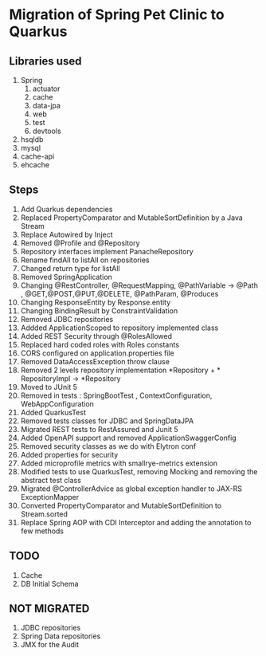 # Migration of Spring Pet Clinic to Quarkus

## Libraries used

1. Spring
   1. actuator
   2. cache
   3. data-jpa
   4. web
   5. test
   6. devtools
2. hsqldb
3. mysql
4. cache-api
5. ehcache


## Steps

1. Add Quarkus dependencies
2. Replaced PropertyComparator and MutableSortDefinition by a Java Stream
3. Replace Autowired by Inject
4. Removed @Profile and @Repository
5. Repository interfaces implement PanacheRepository
6. Rename findAll to listAll on repositories
7. Changed return type for listAll
8. Removed SpringApplication
9. Changing @RestController, @RequestMapping, @PathVariable -> @Path , @GET,@POST,@PUT,@DELETE, @PathParam, @Produces
10. Changing ResponseEntity by Response.entity
11. Changing BindingResult by ConstraintValidation
12. Removed JDBC repositories
13. Addded ApplicationScoped to repository implemented class
14. Added REST Security through @RolesAllowed
15. Replaced hard coded roles with Roles constants
16. CORS configured on application.properties file
17. Removed DataAccessException throw clause
18. Removed 2 levels repository implementation *Repository + * RepositoryImpl -> *Repository
19. Moved to JUnit 5
20. Removed in tests : SpringBootTest , ContextConfiguration, WebAppConfiguration
21. Added QuarkusTest
22. Removed tests classes for JDBC and SpringDataJPA
23. Migrated REST tests to RestAssured and Junit 5
24. Added OpenAPI support and removed ApplicationSwaggerConfig
25. Removed security classes as we do with Elytron conf
26. Added properties for security
27. Added microprofile metrics with smallrye-metrics extension
28. Modified tests to use QuarkusTest, removing Mocking and removing the abstract test class
29. Migrated @ControllerAdvice as global exception handler to JAX-RS ExceptionMapper
30. Converted PropertyComparator and MutableSortDefinition to Stream.sorted
31. Replace Spring AOP with CDI Interceptor and adding the annotation to few methods

## TODO

1. Cache
2. DB Initial Schema
  
## NOT MIGRATED

1. JDBC repositories
2. Spring Data repositories
3. JMX for the Audit